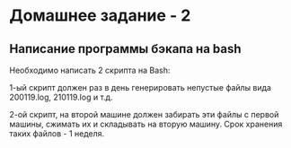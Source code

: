 # Домашнее задание - 2

## Написание программы бэкапа на bash

Необходимо написать 2 скрипта на Bash:

1-ый скрипт должен раз в день генерировать непустые файлы вида 200119.log, 210119.log и т.д.

2-ой скрипт, на второй машине должен забирать эти файлы с первой машины, сжимать их и складывать на вторую машину. Срок хранения таких файлов - 1 неделя.